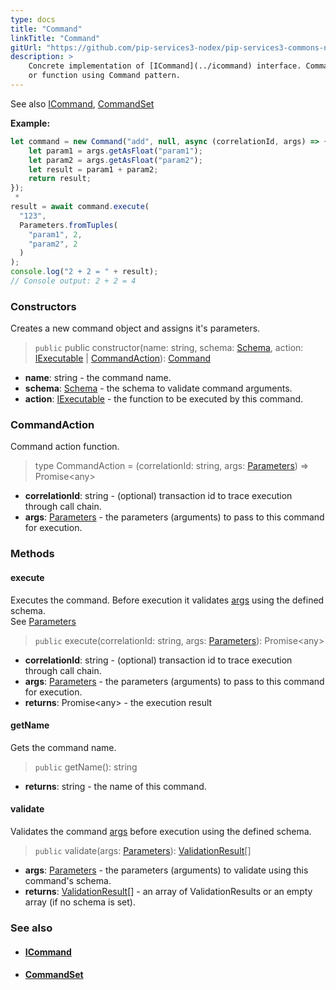 ```yaml
---
type: docs
title: "Command"
linkTitle: "Command"
gitUrl: "https://github.com/pip-services3-nodex/pip-services3-commons-nodex"
description: > 
    Concrete implementation of [ICommand](../icommand) interface. Command allows to call a method
    or function using Command pattern.
---
```

See also [ICommand](../icommand), [CommandSet](../command_set) 

**Example:**

```typescript
let command = new Command("add", null, async (correlationId, args) => {
    let param1 = args.getAsFloat("param1");
    let param2 = args.getAsFloat("param2");
    let result = param1 + param2;
    return result;
});
 *     
result = await command.execute(
  "123",
  Parameters.fromTuples(
    "param1", 2,
    "param2", 2
  )
);
console.log("2 + 2 = " + result);
// Console output: 2 + 2 = 4

```

### Constructors

Creates a new command object and assigns it's parameters.

> `public` public constructor(name: string, schema: [Schema](../../validate/schema), action: [IExecutable](../../run/iexecutable) | [CommandAction](#commandaction)): [Command]()

- **name**: string - the command name.
- **schema**: [Schema](../../validate/schema) - the schema to validate command arguments.
- **action**:  [IExecutable](../../run/iexecutable) - the function to be executed by this command.

### CommandAction
Command action function.

> type CommandAction = (correlationId: string, args: [Parameters](../../run/parameters)) => Promise\<any\>

- **correlationId**: string - (optional) transaction id to trace execution through call chain.
- **args**: [Parameters](../../run/parameters) - the parameters (arguments) to pass to this command for execution.

### Methods

#### execute
Executes the command. Before execution it validates [args](../../run/parameters) using the defined schema.  
See [Parameters](../../run/parameters)

> `public` execute(correlationId: string, args: [Parameters](../../run/parameters)): Promise\<any\>

- **correlationId**: string - (optional) transaction id to trace execution through call chain.
- **args**: [Parameters](../../run/parameters) - the parameters (arguments) to pass to this command for execution.
- **returns**: Promise\<any\> - the execution result

#### getName
Gets the command name.

> `public` getName(): string

- **returns**: string - the name of this command. 

#### validate
Validates the command [args](../../run/parameters) before execution using the defined schema.

> `public` validate(args: [Parameters](../../run/parameters)): [ValidationResult]((../../validate/validation_result))[]

- **args**: [Parameters](../../run/parameters) - the parameters (arguments) to validate using this command's schema.
- **returns**: [ValidationResult]((../../validate/validation_result))[] - an array of ValidationResults or an empty array (if no schema is set).



### See also
- #### [ICommand](../icommand)
- #### [CommandSet](../command_set) 

